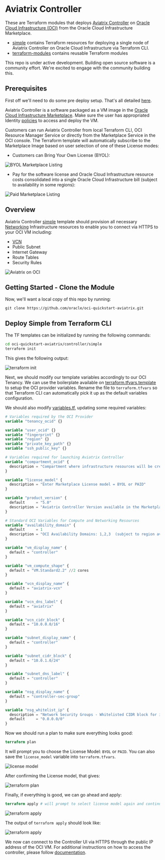 # Aviatrix Controller

These are Terraform modules that deploys [Aviatrix Controller](https://docs.aviatrix.com/StartUpGuides/oracle-aviatrix-cloud-controller-startup-guide.html) on [Oracle Cloud Infrastructure (OCI)](https://cloud.oracle.com/en_US/cloud-infrastructure) from the Oracle Cloud Infrastructure Marketplace.

* [simple](simple) contains Terraform resources for deploying a single node of Aviatrix Controller on Oracle Cloud Infrastructure via Terraform CLI.
* [terraform-modules](terraform-modules) contains reusable Terraform modules

This repo is under active development.  Building open source software is a community effort.  We're excited to engage with the community building this.

## Prerequisites

First off we'll need to do some pre deploy setup.  That's all detailed [here](https://github.com/oracle/oci-quickstart-prerequisites).

Aviatrix Controller is a software packaged as a VM image in the [Oracle Cloud Infrastructure Marketplace](https://docs.cloud.oracle.com/iaas/Content/Marketplace/Concepts/marketoverview.htm). Make sure the user has appropriated Identity [policies](https://docs.cloud.oracle.com/iaas/Content/Marketplace/Concepts/marketoverview.htm#auth) to access and deploy the VM.

Customers can run Aviatrix Controller from local Terraform CLI, OCI Resource Manager Service or directly from the Marketplace Service in the OCI console. The Terraform template will automatically subscribe to the Marketplace Image based on user selection of one of these License modes:

* Customers can Bring Your Own License (BYOL):

![BYOL Marketplace Listing](./images/aviatrix-mp-byol.png)

* Pay for the software license and Oracle Cloud Infrastructure resource costs consolidated into a single Oracle Cloud Infrastructure bill (subject to availability in some regions):

![Paid Marketplace Listing](./images/aviatrix-mp-paid.png)

## Overview

Aviatrix Controller [simple](./simple/) template should provision all necessary [Networking](https://docs.cloud.oracle.com/iaas/Content/Network/Concepts/overview.htm#OverviewofNetworking) Infrastructure resources to enable you to connect via HTTPS to your OCI VM including:

* [VCN](https://docs.cloud.oracle.com/iaas/Content/Network/Concepts/overview.htm#components)
* Public Subnet
* Internet Gateway
* Route Tables
* Security Rules

![Aviatrix on OCI](./images/aviatrix-on-oci-mp.png)

## Getting Started - Clone the Module

Now, we'll want a local copy of this repo by running:

```git
git clone https://github.com/oracle/oci-quickstart-aviatrix.git
```

## Deploy Simple from Terraform CLI

The TF templates can be initialized by running the following commands:

```bash
cd oci-quickstart-aviatrix/controller/simple
terraform init
```

This gives the following output:

![terraform init](./images/tf-init-github.png)

Next, we should modify our template variables accordingly to our OCI Tenancy.
We can use the boilerplate available on [terraform.tfvars.template](./simple/terraform.tfvars.template) to setup the OCI provider variables. Rename the file to `terraform.tfvars` so that Terraform CLI can automatically pick it up as the default variables configuration.

We should also modify [variables.tf](./simple/variables.tf), updating some required variables:

```terraform
# Variables required by the OCI Provider
variable "tenancy_ocid" {}

variable "user_ocid" {}
variable "fingerprint" {}
variable "region" {}
variable "private_key_path" {}
variable "ssh_public_key" {}

# Variables required for launching Aviatrix Controller
variable "compartment_ocid" {
  description = "Compartment where infrastructure resources will be created"
}

variable "license_model" {
  description = "Enter Marketplace License model = BYOL or PAID"
}

variable "product_version" {
  default     = "5.0"
  description = "Aviatrix Controller Version available in the Marketplace"
}

# Standard OCI Variables for Compute and Networking Resources
variable "availability_domain" {
  default     = 1
  description = "OCI Availability Domains: 1,2,3  (subject to region availability)"
}

variable "vm_display_name" {
  default = "controller"
}

variable "vm_compute_shape" {
  default = "VM.Standard2.2" //2 cores
}

variable "vcn_display_name" {
  default = "aviatrix-vcn"
}

variable "vcn_dns_label" {
  default = "aviatrix"
}

variable "vcn_cidr_block" {
  default = "10.0.0.0/16"
}

variable "subnet_display_name" {
  default = "controller"
}

variable "subnet_cidr_block" {
  default = "10.0.1.0/24"
}

variable "subnet_dns_label" {
  default = "controller"
}

variable "nsg_display_name" {
  default = "controller-sec-group"
}

variable "nsg_whitelist_ip" {
  description = "Network Security Groups - Whitelisted CIDR block for ingress communication: Enter 0.0.0.0/0 or <your IP>/32 "
  default     = "0.0.0.0/0"
}

```

Now we should run a plan to make sure everything looks good:

```terraform
terraform plan
```

It will prompt you to choose the License Model: `BYOL` or `PAID`. You can also save the `license_model` variable into `terraform.tfvars`.

![license model](./images/tf-license_model.png)

After confirming the License model, that gives:

![terraform plan](./images/tf-plan.png)

Finally, if everything is good, we can go ahead and apply:

```terraform
terraform apply # will prompt to select license model again and continue the operation
```

![terraform apply](./images/tf-apply-prompt.png)

The output of `terraform apply` should look like:

![terraform apply](./images/tf-apply-done.png)

We now can connect to the Controller UI via HTTPS through the public IP address of the OCI VM. For additional instructions on how to access the controller, please follow [documentation](https://docs.aviatrix.com/StartUpGuides/oracle-aviatrix-cloud-controller-startup-guide.html).
